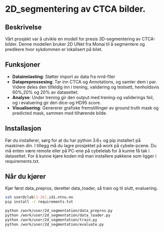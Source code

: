 
# 2D_segmentering av CTCA bilder. 


## Beskrivelse

Vårt prosjekt var å utvikle en modell for presis 3D-segmentering av CTCA-bilder. Denne modellen bruker 2D UNet fra Monai til å segmentere og predikere hvor sykdommen er lokalisert på bilet. 

## Funksjoner 
- **Datainnlasting**: Støtter import av data fra nrrd-filer
- **Datapreprossesing**: Tar inn CTCA og Annotations, og samler dem i par. Videre deles den tilfeldig inn i trening, validering og testsett, henholdsvis 60%,20% og 20% av datasettet. 
- **Analyse**: Under trening gir den output med trening-og validerings feil, og i evaluering gir den dice-og HD95 score. 
- **Visualisering**: Genererer grafiske fremstillinger av ground truth mask og predicted mask, sammen med tilhørende bilde. 

## Installasjon
Før du installerer, sørg for at du har python 3.6+ og pip installert på maskinen din. I tillegg må du lagre prosjektet på work på cybele-pcene.  Du må enten være remote eller på PC-ene på cybelelab for å kunne få tak i datasettet. 
For å kunne kjøre koden må man installere pakkene som ligger i requirements.txt. 

## Når du kjører
Kjør først data_prepros, deretter data_loader, så train og til slutt, evaluering. 

```bash
ssh user@clab[1-26].idi.ntnu.no
pip install -r requirements.txt

python /work/user/2d_segmentation/data_prepros.py
python /work/user/2d_segmentation/data_loader.py
python /work/user/2d_segmentation/train.py
python /work/user/2d_segmentation/evaluate.py









